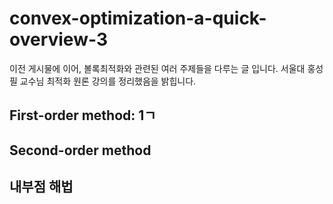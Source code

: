 # convex-optimization-a-quick-overview-3
이전 게시물에 이어, 볼록최적화와 관련된 여러 주제들을 다루는 글 입니다. 서울대 홍성필 교수님 최적화 원론 강의를 정리했음을 밝힙니다.
## First-order method: 1ㄱ
## Second-order method
## 내부점 해법
<!--stackedit_data:
eyJoaXN0b3J5IjpbOTM3MzIwMzIxLDk3Mzc2OTcwNl19
-->